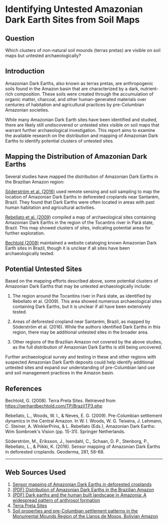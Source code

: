 # Identifying Untested Amazonian Dark Earth Sites from Soil Maps

## Question
Which clusters of non-natural soil mounds (terras pretas) are visible on soil maps but untested archaeologically?

## Introduction
Amazonian Dark Earths, also known as terras pretas, are anthropogenic soils found in the Amazon basin that are characterized by a dark, nutrient-rich composition. These soils were created through the accumulation of organic matter, charcoal, and other human-generated materials over centuries of habitation and agricultural practices by pre-Columbian Amazonian societies. 

While many Amazonian Dark Earth sites have been identified and studied, there are likely still undiscovered or untested sites visible on soil maps that warrant further archaeological investigation. This report aims to examine the available research on the distribution and mapping of Amazonian Dark Earths to identify potential clusters of untested sites.

## Mapping the Distribution of Amazonian Dark Earths
Several studies have mapped the distribution of Amazonian Dark Earths in the Brazilian Amazon region:

[Söderström et al. (2016)](https://www.sciencedirect.com/science/article/pii/S0016706116302725) used remote sensing and soil sampling to map the location of Amazonian Dark Earths in deforested croplands near Santarém, Brazil. They found that Dark Earths were often located in areas with past human habitation and agricultural activities.

[Rebellato et al. (2009)](https://www.researchgate.net/publication/225848541_Distribution_of_Amazonian_Dark_Earths_in_the_Brazilian_Amazon) compiled a map of archaeological sites containing Amazonian Dark Earths in the region of the Tocantins river in Pará state, Brazil. This map showed clusters of sites, indicating potential areas for further exploration.

[Bechtold (2008)](https://gerhardbechtold.com/TP/BrazilTP3.php) maintained a website cataloging known Amazonian Dark Earth sites in Brazil, though it is unclear if all sites have been archaeologically tested.

## Potential Untested Sites
Based on the mapping efforts described above, some potential clusters of Amazonian Dark Earths that may be untested archaeologically include:

1. The region around the Tocantins river in Pará state, as identified by Rebellato et al. (2009). This area showed numerous archaeological sites containing Dark Earths, but it is unclear if all have been extensively tested.

2. Areas of deforested cropland near Santarém, Brazil, as mapped by Söderström et al. (2016). While the authors identified Dark Earths in this region, there may be additional untested sites in the broader area.

3. Other regions of the Brazilian Amazon not covered by the above studies, as the full distribution of Amazonian Dark Earths is still being uncovered.

Further archaeological survey and testing in these and other regions with suspected Amazonian Dark Earth deposits could help identify additional untested sites and expand our understanding of pre-Columbian land use and soil management practices in the Amazon basin.

## References

Bechtold, G. (2008). Terra Preta Sites. Retrieved from https://gerhardbechtold.com/TP/BrazilTP3.php

Rebellato, L., Woods, W. I., & Neves, E. G. (2009). Pre-Columbian settlement dynamics in the Central Amazon. In W. I. Woods, W. G. Teixeira, J. Lehmann, C. Steiner, A. WinklerPrins, & L. Rebellato (Eds.), Amazonian Dark Earths: Wim Sombroek's Vision (pp. 15-31). Springer Netherlands.

Söderström, M., Eriksson, J., Isendahl, C., Schaan, D. P., Stenborg, P., Rebellato, L., & Piikki, K. (2016). Sensor mapping of Amazonian Dark Earths in deforested croplands. Geoderma, 281, 58-68.

---
## Web Sources Used

1. [Sensor mapping of Amazonian Dark Earths in deforested croplands](https://www.sciencedirect.com/science/article/pii/S0016706116302725)
2. [(PDF) Distribution of Amazonian Dark Earths in the Brazilian Amazon](https://www.researchgate.net/publication/225848541_Distribution_of_Amazonian_Dark_Earths_in_the_Brazilian_Amazon)
3. [(PDF) Dark earths and the human built landscape in Amazonia: A widespread pattern of anthrosol formation](https://www.researchgate.net/publication/259126195_Dark_earths_and_the_human_built_landscape_in_Amazonia_A_widespread_pattern_of_anthrosol_formation)
4. [Terra Preta Sites](https://gerhardbechtold.com/TP/BrazilTP3.php)
5. [Soil properties and pre-Columbian settlement patterns in the Monumental Mounds Region of the Llanos de Moxos, Bolivian Amazon](https://www.academia.edu/7054791/Soil_properties_and_pre-Columbian_settlement_patterns_in_the_Monumental_Mounds_Region_of_the_Llanos_de_Moxos_Bolivian_Amazon)
